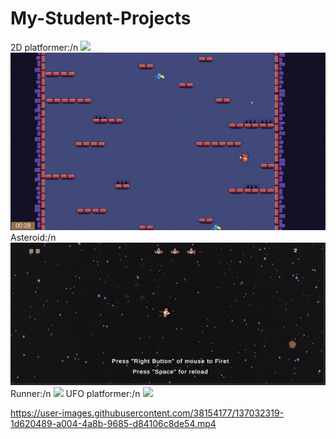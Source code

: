 # My-Student-Projects

2D platformer:/n
![](Gif_1.gif)
![](Gif_2.gif)
Asteroid:/n
![](ezgif.com-gif-maker.gif)
Runner:/n
![](gif_animation_001.gif)
UFO platformer:/n
![](gif_animation_002.gif)


https://user-images.githubusercontent.com/38154177/137032319-1d620489-a004-4a8b-9685-d84106c8de54.mp4

